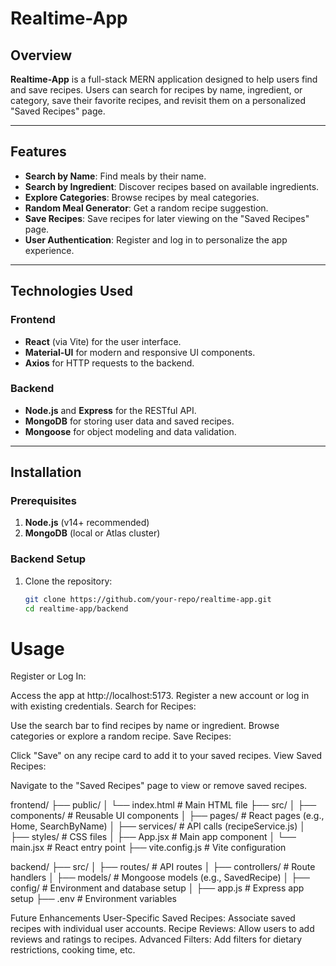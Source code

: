 # Realtime-App

## Overview

**Realtime-App** is a full-stack MERN application designed to help users find and save recipes. Users can search for recipes by name, ingredient, or category, save their favorite recipes, and revisit them on a personalized "Saved Recipes" page.

---

## Features

- **Search by Name**: Find meals by their name.
- **Search by Ingredient**: Discover recipes based on available ingredients.
- **Explore Categories**: Browse recipes by meal categories.
- **Random Meal Generator**: Get a random recipe suggestion.
- **Save Recipes**: Save recipes for later viewing on the "Saved Recipes" page.
- **User Authentication**: Register and log in to personalize the app experience.

---

## Technologies Used

### Frontend
- **React** (via Vite) for the user interface.
- **Material-UI** for modern and responsive UI components.
- **Axios** for HTTP requests to the backend.

### Backend
- **Node.js** and **Express** for the RESTful API.
- **MongoDB** for storing user data and saved recipes.
- **Mongoose** for object modeling and data validation.

---

## Installation

### Prerequisites
1. **Node.js** (v14+ recommended)
2. **MongoDB** (local or Atlas cluster)

### Backend Setup
1. Clone the repository:
   ```bash
   git clone https://github.com/your-repo/realtime-app.git
   cd realtime-app/backend


# Usage
Register or Log In:

Access the app at http://localhost:5173.
Register a new account or log in with existing credentials.
Search for Recipes:

Use the search bar to find recipes by name or ingredient.
Browse categories or explore a random recipe.
Save Recipes:

Click "Save" on any recipe card to add it to your saved recipes.
View Saved Recipes:

Navigate to the "Saved Recipes" page to view or remove saved recipes.

frontend/
├── public/
│   └── index.html          # Main HTML file
├── src/
│   ├── components/         # Reusable UI components
│   ├── pages/              # React pages (e.g., Home, SearchByName)
│   ├── services/           # API calls (recipeService.js)
│   ├── styles/             # CSS files
│   ├── App.jsx             # Main app component
│   └── main.jsx            # React entry point
├── vite.config.js          # Vite configuration

backend/
├── src/
│   ├── routes/             # API routes
│   ├── controllers/        # Route handlers
│   ├── models/             # Mongoose models (e.g., SavedRecipe)
│   ├── config/             # Environment and database setup
│   ├── app.js              # Express app setup
├── .env                    # Environment variables


Future Enhancements
User-Specific Saved Recipes: Associate saved recipes with individual user accounts.
Recipe Reviews: Allow users to add reviews and ratings to recipes.
Advanced Filters: Add filters for dietary restrictions, cooking time, etc.
